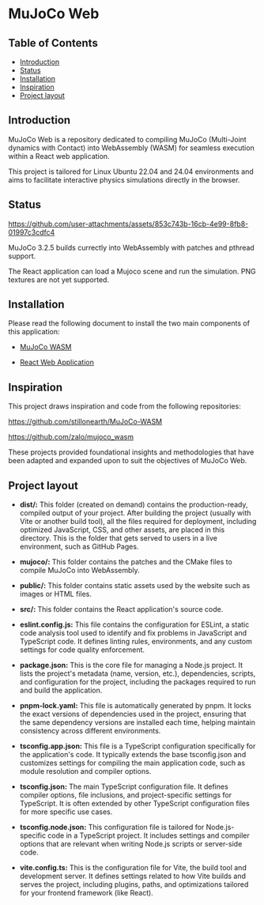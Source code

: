 # MuJoCo Web <!-- omit from toc -->

## Table of Contents <!-- omit from toc -->

- [Introduction](#introduction)
- [Status](#status)
- [Installation](#installation)
- [Inspiration](#inspiration)
- [Project layout](#project-layout)

## Introduction

MuJoCo Web is a repository dedicated to compiling MuJoCo (Multi-Joint dynamics with Contact) into WebAssembly (WASM) for seamless execution within a React web application.

This project is tailored for Linux Ubuntu 22.04 and 24.04 environments and aims to facilitate interactive physics simulations directly in the browser.

## Status

https://github.com/user-attachments/assets/853c743b-16cb-4e99-8fb8-01997c3cdfc4

MuJoCo 3.2.5 builds currectly into WebAssembly with patches and pthread support.

The React application can load a Mujoco scene and run the simulation. PNG textures are not yet supported.

## Installation

Please read the following document to install the two main components of this application:

* [MuJoCo WASM](docs/mujoco.md)

* [React Web Application](docs/react.md)

## Inspiration

This project draws inspiration and code from the following repositories:

https://github.com/stillonearth/MuJoCo-WASM

https://github.com/zalo/mujoco_wasm

These projects provided foundational insights and methodologies that have been adapted and expanded upon to suit the objectives of MuJoCo Web.

## Project layout

- **dist/:** This folder (created on demand) contains the production-ready, compiled output of your project. After building the project (usually with Vite or another build tool), all the files required for deployment, including optimized JavaScript, CSS, and other assets, are placed in this directory. This is the folder that gets served to users in a live environment, such as GitHub Pages.

- **mujoco/:** This folder contains the patches and the CMake files to compile MuJoCo into WebAssembly.

- **public/:** This folder contains static assets used by the website such as images or HTML files.

- **src/:** This folder contains the React application's source code.

- **eslint.config.js:** This file contains the configuration for ESLint, a static code analysis tool used to identify and fix problems in JavaScript and TypeScript code. It defines linting rules, environments, and any custom settings for code quality enforcement.

- **package.json:** This is the core file for managing a Node.js project. It lists the project's metadata (name, version, etc.), dependencies, scripts, and configuration for the project, including the packages required to run and build the application.

- **pnpm-lock.yaml:** This file is automatically generated by pnpm. It locks the exact versions of dependencies used in the project, ensuring that the same dependency versions are installed each time, helping maintain consistency across different environments.

- **tsconfig.app.json:** This file is a TypeScript configuration specifically for the application's code. It typically extends the base tsconfig.json and customizes settings for compiling the main application code, such as module resolution and compiler options.

- **tsconfig.json:** The main TypeScript configuration file. It defines compiler options, file inclusions, and project-specific settings for TypeScript. It is often extended by other TypeScript configuration files for more specific use cases.

- **tsconfig.node.json:** This configuration file is tailored for Node.js-specific code in a TypeScript project. It includes settings and compiler options that are relevant when writing Node.js scripts or server-side code.

- **vite.config.ts:** This is the configuration file for Vite, the build tool and development server. It defines settings related to how Vite builds and serves the project, including plugins, paths, and optimizations tailored for your frontend framework (like React).
